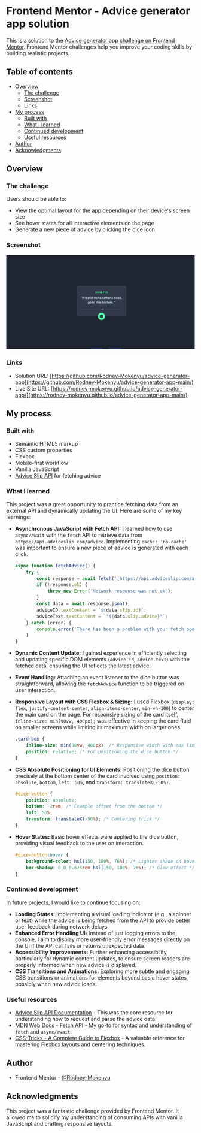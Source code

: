 # Frontend Mentor - Advice generator app solution

This is a solution to the [Advice generator app challenge on Frontend Mentor](https://www.frontendmentor.io/challenges/advice-generator-app-QdUG-13db). Frontend Mentor challenges help you improve your coding skills by building realistic projects.

## Table of contents

- [Overview](#overview)
  - [The challenge](#the-challenge)
  - [Screenshot](#screenshot)
  - [Links](#links)
- [My process](#my-process)
  - [Built with](#built-with)
  - [What I learned](#what-i-learned)
  - [Continued development](#continued-development)
  - [Useful resources](#useful-resources)
- [Author](#author)
- [Acknowledgments](#acknowledgments)

## Overview

### The challenge

Users should be able to:

- View the optimal layout for the app depending on their device's screen size
- See hover states for all interactive elements on the page
- Generate a new piece of advice by clicking the dice icon

### Screenshot

![](images/Screenshot_25-6-2025_15402_127.0.0.1.jpeg)

### Links

- Solution URL: [https://github.com/Rodney-Mokenyu/advice-generator-app](https://github.com/Rodney-Mokenyu/advice-generator-app-main/)
- Live Site URL: [https://rodney-mokenyu.github.io/advice-generator-app/](https://rodney-mokenyu.github.io/advice-generator-app-main/)

## My process

### Built with

-   Semantic HTML5 markup
-   CSS custom properties
-   Flexbox
-   Mobile-first workflow
-   Vanilla JavaScript
-   [Advice Slip API](https://api.adviceslip.com/) for fetching advice

### What I learned

This project was a great opportunity to practice fetching data from an external API and dynamically updating the UI. Here are some of my key learnings:

-   **Asynchronous JavaScript with Fetch API:** I learned how to use `async/await` with the `fetch` API to retrieve data from `https://api.adviceslip.com/advice`. Implementing `cache: 'no-cache'` was important to ensure a new piece of advice is generated with each click.

    ```js
    async function fetchAdvice() {
        try {
            const response = await fetch('[https://api.adviceslip.com/advice](https://api.adviceslip.com/advice)', { cache: 'no-cache' });
            if (!response.ok) {
                throw new Error('Network response was not ok');
            }
            const data = await response.json();
            adviceID.textContent = `${data.slip.id}`;
            adviceText.textContent = `"${data.slip.advice}"`;
        } catch (error) {
            console.error('There has been a problem with your fetch operation:', error);
        }
    }
    ```

-   **Dynamic Content Update:** I gained experience in efficiently selecting and updating specific DOM elements (`advice-id`, `advice-text`) with the fetched data, ensuring the UI reflects the latest advice.

-   **Event Handling:** Attaching an event listener to the dice button was straightforward, allowing the `fetchAdvice` function to be triggered on user interaction.

-   **Responsive Layout with CSS Flexbox & Sizing:** I used Flexbox (`display: flex`, `justify-content-center`, `align-items-center`, `min-vh-100`) to center the main card on the page. For responsive sizing of the card itself, `inline-size: min(90vw, 400px);` was effective in keeping the card fluid on smaller screens while limiting its maximum width on larger ones.

    ```css
    .card-box {
        inline-size: min(90vw, 400px); /* Responsive width with max limit */
        position: relative; /* For positioning the dice button */
    }
    ```

-   **CSS Absolute Positioning for UI Elements:** Positioning the dice button precisely at the bottom center of the card involved using `position: absolute`, `bottom`, `left: 50%`, and `transform: translateX(-50%)`.

    ```css
    #dice-button {
        position: absolute;
        bottom: -2rem; /* Example offset from the bottom */
        left: 50%;
        transform: translateX(-50%); /* Centering trick */
    }
    ```

-   **Hover States:** Basic hover effects were applied to the dice button, providing visual feedback to the user on interaction.

    ```css
    #dice-button:hover {
        background-color: hsl(150, 100%, 76%); /* Lighter shade on hover */
        box-shadow: 0 0 0.625rem hsl(150, 100%, 76%); /* Glow effect */
    }
    ```

### Continued development

In future projects, I would like to continue focusing on:

-   **Loading States:** Implementing a visual loading indicator (e.g., a spinner or text) while the advice is being fetched from the API to provide better user feedback during network delays.
-   **Enhanced Error Handling UI:** Instead of just logging errors to the console, I aim to display more user-friendly error messages directly on the UI if the API call fails or returns unexpected data.
-   **Accessibility Improvements:** Further enhancing accessibility, particularly for dynamic content updates, to ensure screen readers are properly informed when new advice is displayed.
-   **CSS Transitions and Animations:** Exploring more subtle and engaging CSS transitions or animations for elements beyond basic hover states, possibly when new advice loads.

### Useful resources

-   [Advice Slip API Documentation](https://api.adviceslip.com/) - This was the core resource for understanding how to request and parse the advice data.
-   [MDN Web Docs - Fetch API](https://developer.mozilla.org/en-US/docs/Web/API/Fetch_API) - My go-to for syntax and understanding of `fetch` and `async/await`.
-   [CSS-Tricks - A Complete Guide to Flexbox](https://css-tricks.com/snippets/css/a-guide-to-flexbox/) - A valuable reference for mastering Flexbox layouts and centering techniques.

## Author


-   Frontend Mentor - [@Rodney-Mokenyu](https://www.frontendmentor.io/profile/Rodney-Mokenyu)


## Acknowledgments

This project was a fantastic challenge provided by Frontend Mentor. It allowed me to solidify my understanding of consuming APIs with vanilla JavaScript and crafting responsive layouts.